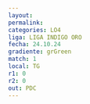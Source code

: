 ```yaml
---
layout: 
permalink: 
categories: LO4
liga: LIGA INDIGO ORO
fecha: 24.10.24
gradiente: grGreen
match: 1
local: TG
r1: 0
r2: 0
out: PDC
---
```

